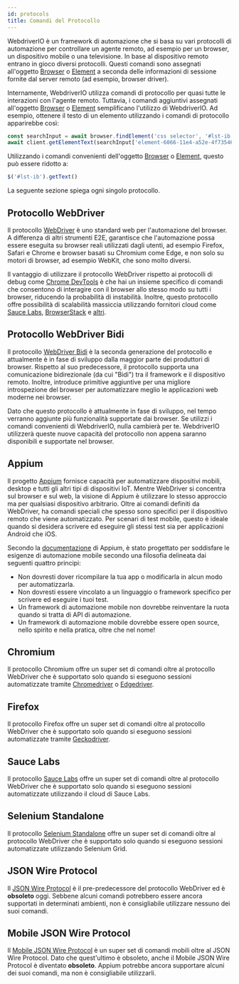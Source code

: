 ```yaml
---
id: protocols
title: Comandi del Protocollo
---
```


WebdriverIO è un framework di automazione che si basa su vari protocolli di automazione per controllare un agente remoto, ad esempio per un browser, un dispositivo mobile o una televisione. In base al dispositivo remoto entrano in gioco diversi protocolli. Questi comandi sono assegnati all'oggetto [Browser](/docs/api/browser) o [Element](/docs/api/element) a seconda delle informazioni di sessione fornite dal server remoto (ad esempio, browser driver).

Internamente, WebdriverIO utilizza comandi di protocollo per quasi tutte le interazioni con l'agente remoto. Tuttavia, i comandi aggiuntivi assegnati all'oggetto [Browser](/docs/api/browser) o [Element](/docs/api/element) semplificano l'utilizzo di WebdriverIO. Ad esempio, ottenere il testo di un elemento utilizzando i comandi di protocollo apparirebbe così:

```js
const searchInput = await browser.findElement('css selector', '#lst-ib')
await client.getElementText(searchInput['element-6066-11e4-a52e-4f735466cecf'])
```

Utilizzando i comandi convenienti dell'oggetto [Browser](/docs/api/browser) o [Element](/docs/api/element), questo può essere ridotto a:

```js
$('#lst-ib').getText()
```

La seguente sezione spiega ogni singolo protocollo.

## Protocollo WebDriver

Il protocollo [WebDriver](https://w3c.github.io/webdriver/#elements) è uno standard web per l'automazione del browser. A differenza di altri strumenti E2E, garantisce che l'automazione possa essere eseguita su browser reali utilizzati dagli utenti, ad esempio Firefox, Safari e Chrome e browser basati su Chromium come Edge, e non solo su motori di browser, ad esempio WebKit, che sono molto diversi.

Il vantaggio di utilizzare il protocollo WebDriver rispetto ai protocolli di debug come [Chrome DevTools](https://w3c.github.io/webdriver/#elements) è che hai un insieme specifico di comandi che consentono di interagire con il browser allo stesso modo su tutti i browser, riducendo la probabilità di instabilità. Inoltre, questo protocollo offre possibilità di scalabilità massiccia utilizzando fornitori cloud come [Sauce Labs](https://saucelabs.com/), [BrowserStack](https://www.browserstack.com/) e [altri](https://github.com/christian-bromann/awesome-selenium#cloud-services).

## Protocollo WebDriver Bidi

Il protocollo [WebDriver Bidi](https://w3c.github.io/webdriver-bidi/) è la seconda generazione del protocollo e attualmente è in fase di sviluppo dalla maggior parte dei produttori di browser. Rispetto al suo predecessore, il protocollo supporta una comunicazione bidirezionale (da cui "Bidi") tra il framework e il dispositivo remoto. Inoltre, introduce primitive aggiuntive per una migliore introspezione del browser per automatizzare meglio le applicazioni web moderne nei browser.

Dato che questo protocollo è attualmente in fase di sviluppo, nel tempo verranno aggiunte più funzionalità supportate dai browser. Se utilizzi i comandi convenienti di WebdriverIO, nulla cambierà per te. WebdriverIO utilizzerà queste nuove capacità del protocollo non appena saranno disponibili e supportate nel browser.

## Appium

Il progetto [Appium](https://appium.io/) fornisce capacità per automatizzare dispositivi mobili, desktop e tutti gli altri tipi di dispositivi IoT. Mentre WebDriver si concentra sul browser e sul web, la visione di Appium è utilizzare lo stesso approccio ma per qualsiasi dispositivo arbitrario. Oltre ai comandi definiti da WebDriver, ha comandi speciali che spesso sono specifici per il dispositivo remoto che viene automatizzato. Per scenari di test mobile, questo è ideale quando si desidera scrivere ed eseguire gli stessi test sia per applicazioni Android che iOS.

Secondo la [documentazione](https://appium.github.io/appium.io/docs/en/about-appium/intro/?lang=en) di Appium, è stato progettato per soddisfare le esigenze di automazione mobile secondo una filosofia delineata dai seguenti quattro principi:

- Non dovresti dover ricompilare la tua app o modificarla in alcun modo per automatizzarla.
- Non dovresti essere vincolato a un linguaggio o framework specifico per scrivere ed eseguire i tuoi test.
- Un framework di automazione mobile non dovrebbe reinventare la ruota quando si tratta di API di automazione.
- Un framework di automazione mobile dovrebbe essere open source, nello spirito e nella pratica, oltre che nel nome!

## Chromium

Il protocollo Chromium offre un super set di comandi oltre al protocollo WebDriver che è supportato solo quando si eseguono sessioni automatizzate tramite [Chromedriver](https://chromedriver.chromium.org/chromedriver-canary) o [Edgedriver](https://developer.microsoft.com/fr-fr/microsoft-edge/tools/webdriver).

## Firefox

Il protocollo Firefox offre un super set di comandi oltre al protocollo WebDriver che è supportato solo quando si eseguono sessioni automatizzate tramite [Geckodriver](https://github.com/mozilla/geckodriver).

## Sauce Labs

Il protocollo [Sauce Labs](https://saucelabs.com/) offre un super set di comandi oltre al protocollo WebDriver che è supportato solo quando si eseguono sessioni automatizzate utilizzando il cloud di Sauce Labs.

## Selenium Standalone

Il protocollo [Selenium Standalone](https://www.selenium.dev/documentation/grid/advanced_features/endpoints/) offre un super set di comandi oltre al protocollo WebDriver che è supportato solo quando si eseguono sessioni automatizzate utilizzando Selenium Grid.

## JSON Wire Protocol

Il [JSON Wire Protocol](https://www.selenium.dev/documentation/legacy/json_wire_protocol/) è il pre-predecessore del protocollo WebDriver ed è __obsoleto__ oggi. Sebbene alcuni comandi potrebbero essere ancora supportati in determinati ambienti, non è consigliabile utilizzare nessuno dei suoi comandi.

## Mobile JSON Wire Protocol

Il [Mobile JSON Wire Protocol](https://github.com/SeleniumHQ/mobile-spec/blob/master/spec-draft.md) è un super set di comandi mobili oltre al JSON Wire Protocol. Dato che quest'ultimo è obsoleto, anche il Mobile JSON Wire Protocol è diventato __obsoleto__. Appium potrebbe ancora supportare alcuni dei suoi comandi, ma non è consigliabile utilizzarli.